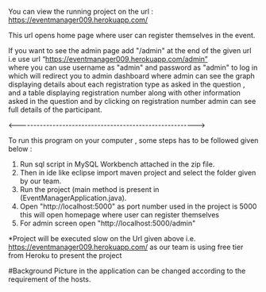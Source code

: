You can view the running project on the url : https://eventmanager009.herokuapp.com/

This url opens home page where user can register themselves in the event.

If you want to see the admin page add "/admin" at the end of the given url i.e use url  “https://eventmanager009.herokuapp.com/admin”  
where you can use username as "admin" and password as "admin" to log in
which will redirect you to admin dashboard where admin can see the graph displaying details about each registration type as asked in the question , and a table displaying registration number along with other information asked in the question 
and by clicking on registration number admin can see full details of the participant.

<-------------------------------------------------------->

To run this program on your computer , some steps has to be followed given below : 
1) Run sql script in MySQL Workbench attached in the zip file.
2) Then in ide like eclipse import maven project and select the folder given by our team. 
3) Run the project (main method is present in (EventManagerApplication.java).
4) Open "http://localhost:5000" as port number used in the project is 5000 this will open homepage where user can register themselves
5) For admin screen open "http://localhost:5000/admin"


*Project will be executed slow on the Url given above i.e. https://eventmanager009.herokuapp.com/ as our team is using free tier from Heroku to present the project

#Background Picture in the application can be changed according to the requirement of the hosts.


